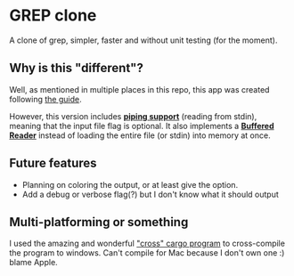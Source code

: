 # GREP clone
A clone of grep, simpler, faster and without unit testing (for the moment).

## Why is this "different"?
Well, as mentioned in multiple places in this repo, this app was created following [the guide](https://rust-cli.github.io/book/index.html).

However, this version includes <b><u>piping support</u></b> (reading from stdin), meaning that the input file flag is optional. 
It also implements a <b><u>Buffered Reader</u></b> instead of loading the entire file (or stdin) into memory at once.

## Future features
 * Planning on coloring the output, or at least give the option.
 * Add a debug or verbose flag(?) but I don't know what it should output

## Multi-platforming or something
I used the amazing and wonderful ["cross" cargo program](https://crates.io/crates/cross) to cross-compile the program to windows. Can't compile for Mac because I don't own one :) blame Apple.

